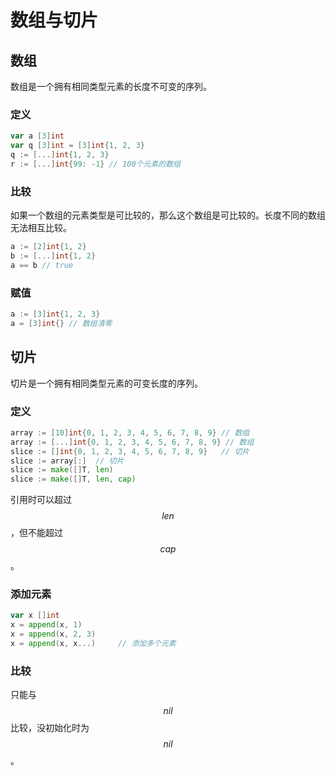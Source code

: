# 数组与切片

## 数组

数组是一个拥有相同类型元素的长度不可变的序列。

### 定义

```go
var a [3]int
var q [3]int = [3]int{1, 2, 3}
q := [...]int{1, 2, 3}
r := [...]int{99: -1} // 100个元素的数组
```

### 比较

如果一个数组的元素类型是可比较的，那么这个数组是可比较的。长度不同的数组无法相互比较。

```go
a := [2]int{1, 2}
b := [...]int{1, 2}
a == b // true
```

### 赋值

```go
a := [3]int{1, 2, 3}
a = [3]int{} // 数组清零
```

## 切片

切片是一个拥有相同类型元素的可变长度的序列。

### 定义

```go
array := [10]int{0, 1, 2, 3, 4, 5, 6, 7, 8, 9} // 数组
array := [...]int{0, 1, 2, 3, 4, 5, 6, 7, 8, 9} // 数组
slice := []int{0, 1, 2, 3, 4, 5, 6, 7, 8, 9}   // 切片
slice := array[:]  // 切片
slice := make([]T, len)
slice := make([]T, len, cap)
```

引用时可以超过$$len$$，但不能超过$$cap$$。

### 添加元素

```go
var x []int
x = append(x, 1)
x = append(x, 2, 3)
x = append(x, x...)     // 添加多个元素
```

### 比较

只能与$$nil$$比较，没初始化时为$$nil$$。

